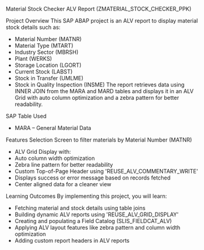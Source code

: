 Material Stock Checker ALV Report (ZMATERIAL_STOCK_CHECKER_PPK)

Project Overview
This SAP ABAP project is an ALV report to display material stock details such as:
- Material Number (MATNR)
- Material Type (MTART)
- Industry Sector (MBRSH)
- Plant (WERKS)
- Storage Location (LGORT)
- Current Stock (LABST)
- Stock in Transfer (UMLME)
- Stock in Quality Inspection (INSME)
The report retrieves data using INNER JOIN from the MARA and MARD tables and displays it in an ALV Grid with auto column optimization and a zebra pattern for better readability.

SAP Table Used
- MARA – General Material Data

Features
Selection Screen to filter materials by Material Number (MATNR)
- ALV Grid Display with:
- Auto column width optimization
- Zebra line pattern for better readability
- Custom Top-of-Page Header using 'REUSE_ALV_COMMENTARY_WRITE'
- Displays success or error message based on records fetched
- Center aligned data for a cleaner view

Learning Outcomes
By implementing this project, you will learn:
- Fetching material and stock details using table joins
- Building dynamic ALV reports using 'REUSE_ALV_GRID_DISPLAY'
- Creating and populating a Field Catalog (SLIS_FIELDCAT_ALV)
- Applying ALV layout features like zebra pattern and column width optimization
- Adding custom report headers in ALV reports

